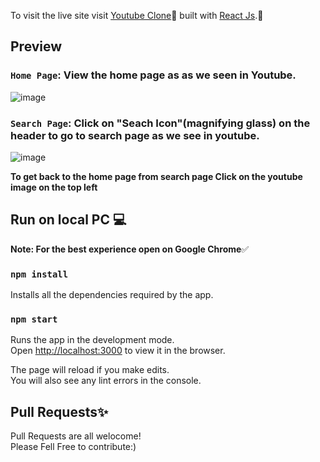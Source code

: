 To visit the live site visit [Youtube Clone](https://clone-c7710.web.app/)🚀 built with [React Js](https://reactjs.org/).🎨


## **Preview**

### `Home Page`: View the home page as as we seen in Youtube.
![image](https://user-images.githubusercontent.com/54438024/120010716-1847fe80-bffb-11eb-998e-af2146c19271.png)

### `Search Page`: Click on "Seach Icon"(magnifying glass) on the header to go to search page as we see in youtube.
![image](https://user-images.githubusercontent.com/54438024/120010907-56452280-bffb-11eb-91f3-3c253baa4dde.png)

**To get back to the home page from search page Click on the youtube image on the top left**


## Run on local PC 💻

**Note: For the best experience open on Google Chrome**✅

### `npm install`
Installs all the dependencies required by the app.<br />


### `npm start`
Runs the app in the development mode.<br />
Open [http://localhost:3000](http://localhost:3000) to view it in the browser.

The page will reload if you make edits.<br />
You will also see any lint errors in the console.

## Pull Requests✨
Pull Requests are all welocome!<br />
Please Fell Free to contribute:)

